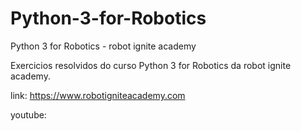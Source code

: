 # Python-3-for-Robotics
Python 3 for Robotics - robot ignite academy

Exercicios resolvidos do curso Python 3 for Robotics da robot ignite academy.

link: https://www.robotigniteacademy.com

youtube: 
